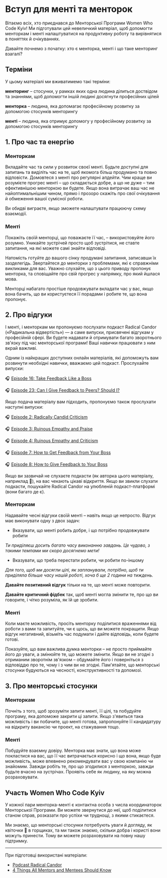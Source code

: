 # Вступ для менті та менторок

Вітаємо всіх, хто приєднався до Менторської Програми Women Who Code Kyiv! Ми підготували цей невеличкий матеріал, щоб допомогти менторкам і менті налаштуватися на продуктивну роботу та вирівнятися в поняттях й очікуваннях.

Давайте почнемо з початку: хто є менторка, менті і що таке менторинг взагалі?

## Терміни

У цьому матеріалі ми вживатимемо такі терміни:

**менторинг** – стосунки, у рамках яких одна людина ділиться доствідом та знаннями, щоб допомогти іншій людині досягнути професійних цілей

**менторка** – людина, яка допомагає професійному розвитку за допомогою стосунків менторингу

**менті** – людина, яка отримує допомогу у професійному розвитку за допомогою стосунків менторингу

## 1. Про час та енергію

### Менторкам

Вкладайте час та сили у розвиток своєї менті. Будьте доступні для запитань та виділіть час на те, щоб якомога більш продумано та повно відповісти. Домовтеся з менті про регулярні апдейти. Чим краще ви розумієте прогрес менті – що складається добре, а що не дуже – тим ефективнішою менторкою ви будете. Якщо вона витрачає ваш час не найоптимальнішим чином, прямо і прозоро скажіть про свої очікування й обмеження вашої сумісної роботи. 

Ви обидві виграєте, якщо зможете налаштувати працюючу схему взаємодії.


### Менті

Покажіть своїй менторці, що поважаєте її час, – використовуйте його розумно. Уникайте зустрічей просто щоб зустрітися, не ставте запитання, на які можете самі знайти відповіді. 

Натомість готуйте до вашого сінку продумані запитання, записавши їх зазделегідь. Звертайтеся до менторки з проблемами, які є справжніми викликами для вас. Уважно слухайте, що з цього приводу пропонує менторка, та сповіщайте про свій прогрес у напрямку, про який йшлася мова.

Менторці набагато простіше продовжувати вкладати час у вас, якщо вона бачить, що ви користуєтеся її порадами і робите те, що вона пропонує.


## 2. Про відгуки

І менті, і менторкам ми пропонуємо послухати подкаст Radical Candor («Радикальна відвертість») — а саме випуски, присвячені відгукам у професійній сфері. Ви будете надавати й отримувати багато зворотнього зв'язку під час менторської програми! Ваші навички працювати з ним вкрай важливі.

Одним із найкращих доступних онлайн матеріалів, які допоможуть вам розвинути необхідні навички, вважаємо цей подкаст. Прослухайте випуски:

🎧 [Episode 16: Take Feedback Like a Boss](https://www.radicalcandor.com/podcast/podcast-episode-16/)

🎧 [Episode 23: Can I Give Feedback to Peers? Should I?](https://www.radicalcandor.com/podcast/podcast-episode-23/)

Якщо подача матеріалу вам підходить, пропонуємо також прослухати наступні випуски:

🎧 [Episode 2: Radically Candid Criticism](https://www.radicalcandor.com/podcast/podcast-episode-2/)

🎧 [Episode 3: Ruinous Empathy and Praise](https://www.radicalcandor.com/podcast/podcast-episode-3/)

🎧 [Episode 4: Ruinous Empathy and Criticism](https://www.radicalcandor.com/podcast/podcast-episode-4/)

🎧 [Episode 7: How to Get Feedback from Your Boss](https://www.radicalcandor.com/podcast/podcast-episode-7/)

🎧 [Episode 8: How to Give Feedback to Your Boss](https://www.radicalcandor.com/podcast/podcast-episode-8/)


Якщо ви зазвичай не слухаєте подкасти (як авторка цього матеріалу, наприклад 🤫), на вас чекають цікаві відкриття.
Якщо ви звикли слухати подкасти, пошукайте Radical Candor на улюбленій подкаст-платформі (вони багато де є).

### Менторкам
Надавайте чесні відгуки своїй менті – навіть якщо це непросто. Відгук має виконувати одну з двох задач:

* Вказувати, що менті робить добре, і що потрібно продовжувати робити

*Ти приділяєш досить багато часу виконанню завдань. Це чудово, з такими темпами ми скоро досягнемо мети!*

* Вказувати, що треба перестати робити, чи робити по-іншому

*Для того, щоб ми досягли цілі, як запланували, потрібно, щоб ти приділяла більше часу нашій роботі, хоча б ще 2 години на тиждень.*

**Давайте позитивний відгук** тільки на те, що менті може повторити. 

**Давайте критичний фідбек** так, щоб менті могла змінити те, про що ви говорите, і чітко розуміла, як їй це зробити.

### Менті

Коли маєте можливість, просіть менторку поділитися враженнями від роботи з вами та запитуйте, чи є щось, що ви можете покращити. Якщо відгук негативний, візьміть час подумати і дайте відповідь, коли будете готові.

Показуйте, що вам важлива думка менторки – не просто приймайте його до уваги, а змінюйте те, що можете змінити. Якщо ви не згодні з отриманим зворотнім зв'язком – обдумайте його і поверніться з відповіддю про те, чому і з чим ви не згодні. Пам'ятайте, що менторські стосунки будуються на чесності, конструктивності та допомозі.

## 3. Про менторські стосунки

### Менторкам
Почніть з того, щоб зрозуміти запити менті, її цілі, та побудуйте програму, яка допоможе закрити ці запити. Якщо з'явиться така можливість і ви побачите, що менті готова, запропонуйте її кандидатуру на відкриту вакансію чи проект, на стажування тощо. 

### Менті

Побудуйте взаємну довіру. Менторка має знати, що вона може покластися на вас, що її час витрачається корисно і що вона, якщо буде можливість, може впевнено рекомендувати вас у свою компанію чи знайомим. Завжди робіть те, про що згодилися з менторкою, завжди будьте вчасно на зустрічах. Проявіть себе як людину, на яку можна розраховувати.

## Участь Women Who Code Kyiv
У кожної пари менторка-менті є контактна особа з числа координаторок Менторської Програми. Ви можете звернутися до неї, щоб поділитися станом справ, розказати про успіхи чи труднощі, з якими стикаєтеся. 

Ми знаємо, що менторські стосунки потребують уваги й догляду, як квіточки 🌸 в горщиках, та ми також знаємо, скільки добра і користі вони можуть принести. Тому ви можете розраховувати на повну нашу підтримку.

---

При підготовці використані матеріали:

* [Podcast Radical Candor](https://www.radicalcandor.com/candor-podcast/)
* [4 Things All Mentors and Mentees Should Know](https://leanin.org/tips/mentorship)

